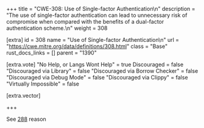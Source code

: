 +++
title = "CWE-308: Use of Single-factor Authentication\n"
description = "The use of single-factor authentication can lead to unnecessary risk of compromise when compared with the benefits of a dual-factor authentication scheme.\n"
weight = 308

[extra]
id = 308
name = "Use of Single-factor Authentication\n"
url = "https://cwe.mitre.org/data/definitions/308.html"
class = "Base"
rust_docs_links = []
parent = "1390"

[extra.vote]
"No Help, or Langs Wont Help" = true
Discouraged = false
"Discouraged via Library" = false
"Discouraged via Borrow Checker" = false
"Discouraged via Debug Mode" = false
"Discouraged via Clippy" = false
"Virtually Impossible" = false

[extra.vector]

+++

See [288](/rust-are-we-secure-yet/cwes/cwe-288) reason